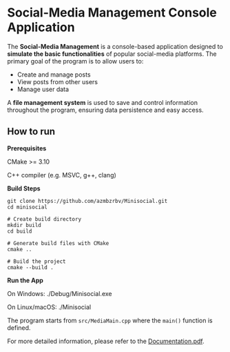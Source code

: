 # Social-Media Management Console Application

The **Social-Media Management** is a console-based application designed to **simulate the basic functionalities** of popular social-media platforms. The primary goal of the program is to allow users to:

- Create and manage posts
- View posts from other users
- Manage user data

A **file management system** is used to save and control information throughout the program, ensuring data persistence and easy access.

**How to run**
--
**Prerequisites**


CMake >= 3.10

C++ compiler (e.g. MSVC, g++, clang)

**Build Steps**


```# Clone the repo
git clone https://github.com/azmbzrbv/Minisocial.git
cd minisocial

# Create build directory
mkdir build
cd build

# Generate build files with CMake
cmake ..

# Build the project
cmake --build .
```

**Run the App**

On Windows: ./Debug/Minisocial.exe


On Linux/macOS: ./Minisocial

The program starts from `src/MediaMain.cpp` where the `main()` function is defined.

For more detailed information, please refer to the [Documentation.pdf](https://github.com/user-attachments/files/17423113/Documentaion.pdf).

